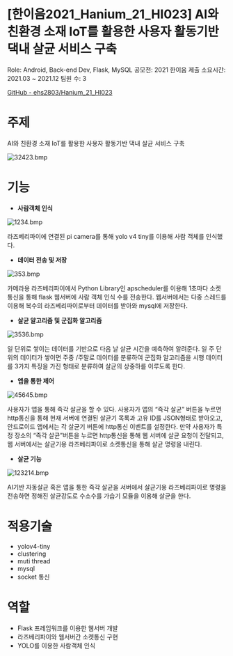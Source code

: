 # [한이음2021_Hanium_21_HI023] AI와 친환경 소재 IoT를 활용한 사용자 활동기반 댁내 살균 서비스 구축

Role: Android, Back-end Dev, Flask, MySQL
공모전: 2021 한이음 제출
소요시간: 2021.03 ~ 2021.12
팀원 수: 3

[GitHub - ehs2803/Hanium_21_HI023](https://github.com/ehs2803/Hanium_21_HI023)

# 주제

AI와 친환경 소재 IoT를 활용한 사용자 활동기반 댁내 살균 서비스 구축

![32423.bmp](%5B%E1%84%92%E1%85%A1%E1%86%AB%E1%84%8B%E1%85%B5%E1%84%8B%E1%85%B3%E1%86%B72021%5D%20AI%E1%84%8B%E1%85%AA%20%E1%84%8E%E1%85%B5%E1%86%AB%E1%84%92%E1%85%AA%E1%86%AB%E1%84%80%E1%85%A7%E1%86%BC%20%E1%84%89%E1%85%A9%E1%84%8C%E1%85%A2%20IoT%E1%84%85%E1%85%B3%E1%86%AF%20%E1%84%92%E1%85%AA%E1%86%AF%E1%84%8B%E1%85%AD%E1%86%BC%E1%84%92%E1%85%A1%205b63688ccab54c29a72dcaf43cb274bf/32423.bmp)

# 기능

- **사람객체 인식**

![1234.bmp](%5B%E1%84%92%E1%85%A1%E1%86%AB%E1%84%8B%E1%85%B5%E1%84%8B%E1%85%B3%E1%86%B72021%5D%20AI%E1%84%8B%E1%85%AA%20%E1%84%8E%E1%85%B5%E1%86%AB%E1%84%92%E1%85%AA%E1%86%AB%E1%84%80%E1%85%A7%E1%86%BC%20%E1%84%89%E1%85%A9%E1%84%8C%E1%85%A2%20IoT%E1%84%85%E1%85%B3%E1%86%AF%20%E1%84%92%E1%85%AA%E1%86%AF%E1%84%8B%E1%85%AD%E1%86%BC%E1%84%92%E1%85%A1%205b63688ccab54c29a72dcaf43cb274bf/1234.bmp)

라즈베리파이에 연결된 pi camera를 통해 yolo v4 tiny를 이용해 사람 객체를 인식했다.

- **데이터 전송 및 저장**

![353.bmp](%5B%E1%84%92%E1%85%A1%E1%86%AB%E1%84%8B%E1%85%B5%E1%84%8B%E1%85%B3%E1%86%B72021%5D%20AI%E1%84%8B%E1%85%AA%20%E1%84%8E%E1%85%B5%E1%86%AB%E1%84%92%E1%85%AA%E1%86%AB%E1%84%80%E1%85%A7%E1%86%BC%20%E1%84%89%E1%85%A9%E1%84%8C%E1%85%A2%20IoT%E1%84%85%E1%85%B3%E1%86%AF%20%E1%84%92%E1%85%AA%E1%86%AF%E1%84%8B%E1%85%AD%E1%86%BC%E1%84%92%E1%85%A1%205b63688ccab54c29a72dcaf43cb274bf/353.bmp)

카메라용 라즈베리파이에서 Python Library인 apscheduler를 이용해 1초마다 소켓통신을 통해 flask 웹서버에 사람 객체 인식 수를 전송한다. 웹서버에서는 다중 스레드를 이용해 복수의 라즈베리파이로부터 데이터를 받아와 mysql에 저장한다.

- **살균 알고리즘 및 군집화 알고리즘**

![3536.bmp](%5B%E1%84%92%E1%85%A1%E1%86%AB%E1%84%8B%E1%85%B5%E1%84%8B%E1%85%B3%E1%86%B72021%5D%20AI%E1%84%8B%E1%85%AA%20%E1%84%8E%E1%85%B5%E1%86%AB%E1%84%92%E1%85%AA%E1%86%AB%E1%84%80%E1%85%A7%E1%86%BC%20%E1%84%89%E1%85%A9%E1%84%8C%E1%85%A2%20IoT%E1%84%85%E1%85%B3%E1%86%AF%20%E1%84%92%E1%85%AA%E1%86%AF%E1%84%8B%E1%85%AD%E1%86%BC%E1%84%92%E1%85%A1%205b63688ccab54c29a72dcaf43cb274bf/3536.bmp)

일 단위로 쌓이는 데이터를 기반으로 다음 날 살균 시간을 예측하여 알려준다. 일 주 단위의 데이터가 쌓이면 주중 /주말로 데이터를 분류하여 군집화 알고리즘을 시행 데이터를 3가지 특징을 가진 형태로 분류하여 살균의 상중하를 이루도록 한다.

- **앱을 통한 제어**

![45645.bmp](%5B%E1%84%92%E1%85%A1%E1%86%AB%E1%84%8B%E1%85%B5%E1%84%8B%E1%85%B3%E1%86%B72021%5D%20AI%E1%84%8B%E1%85%AA%20%E1%84%8E%E1%85%B5%E1%86%AB%E1%84%92%E1%85%AA%E1%86%AB%E1%84%80%E1%85%A7%E1%86%BC%20%E1%84%89%E1%85%A9%E1%84%8C%E1%85%A2%20IoT%E1%84%85%E1%85%B3%E1%86%AF%20%E1%84%92%E1%85%AA%E1%86%AF%E1%84%8B%E1%85%AD%E1%86%BC%E1%84%92%E1%85%A1%205b63688ccab54c29a72dcaf43cb274bf/45645.bmp)

사용자가 앱을 통해 즉각 살균을 할 수 있다. 사용자가 앱의 “즉각 살균” 버튼을 누르면 http통신을 통해 현재 서버에 연결된 살균기 목록과 고유 ID를 JSON형태로 받아오고, 안드로이드 앱에서는 각 살균기 버튼에 http통신 이벤트를 설정한다.
만약 사용자가 특정 장소의 “즉각 살균”버튼을 누르면 http통신을 통해 웹 서버에 살균 요청이 전달되고, 웹 서버에서는 살균기용 라즈베리파이로 소켓통신을 통해 살균 명령을 내린다.

- **살균 기능**

![123214.bmp](%5B%E1%84%92%E1%85%A1%E1%86%AB%E1%84%8B%E1%85%B5%E1%84%8B%E1%85%B3%E1%86%B72021%5D%20AI%E1%84%8B%E1%85%AA%20%E1%84%8E%E1%85%B5%E1%86%AB%E1%84%92%E1%85%AA%E1%86%AB%E1%84%80%E1%85%A7%E1%86%BC%20%E1%84%89%E1%85%A9%E1%84%8C%E1%85%A2%20IoT%E1%84%85%E1%85%B3%E1%86%AF%20%E1%84%92%E1%85%AA%E1%86%AF%E1%84%8B%E1%85%AD%E1%86%BC%E1%84%92%E1%85%A1%205b63688ccab54c29a72dcaf43cb274bf/123214.bmp)

AI기반 자동살균 혹은 앱을 통한 즉각 살균을 서버에서 살균기용 라즈베리파이로 명령을 전송하면 정해진 살균강도로 수소수를 가습기 모듈을 이용해 살균을 한다.

# 적용기술

- yolov4-tiny
- clustering
- muti thread
- mysql
- socket 통신

# 역할

- Flask 프레임워크를 이용한 웹서버 개발
- 라즈베리파이와 웹서버간 소켓통신 구현
- YOLO를 이용한 사람객체 인식